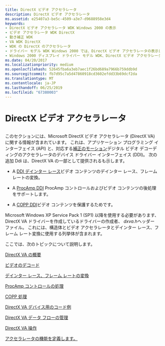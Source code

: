 ```yaml
---
title: DirectX ビデオ アクセラレータ
description: DirectX ビデオ アクセラレータ
ms.assetid: e25407a3-be5c-4509-a3e7-d9688958e3d4
keywords:
- DirectX ビデオ アクセラレータ WDK Windows 2000 の表示
- ビデオ アクセラレータ WDK DirectX
- 動き補正 WDK
- VA WDK DirectX
- WDK の DirectX のアクセラレータ
- ドライバー モデル WDK Windows 2000 では、DirectX ビデオ アクセラレータの表示します。
- Windows 2000 ディスプレイ ドライバー モデル WDK、DirectX ビデオ アクセラレータ
ms.date: 04/20/2017
ms.localizationpriority: medium
ms.openlocfilehash: 52645fba6a3eb7aec1f26bd689a7966b759ddb9d
ms.sourcegitcommit: fb7d95c7a5d47860918cd3602efdd33b69dcf2da
ms.translationtype: MT
ms.contentlocale: ja-JP
ms.lasthandoff: 06/25/2019
ms.locfileid: "67380003"
---
```

# <a name="directx-video-acceleration"></a>DirectX ビデオ アクセラレータ


## <span id="ddk_directx_video_acceleration_gg"></span><span id="DDK_DIRECTX_VIDEO_ACCELERATION_GG"></span>


このセクションには、Microsoft DirectX ビデオ アクセラレータ (DirectX VA) に関する情報が含まれています。 これは、アプリケーション プログラミング インターフェイス (API) と、対応する[補正のモーション](motion-compensation.md)デジタル ビデオ デコーディングのアクセラレータのデバイス ドライバー インターフェイス (DDI)。 次の追加 Ddi は、DirectX VA の一部として提供されるも示します。

-   A [DDI デインター レース](https://docs.microsoft.com/windows-hardware/drivers/display/deinterlace-ddi)ビデオ コンテンツのデインター レース、フレーム レートの変換。

-   A [ProcAmp DDI](https://docs.microsoft.com/windows-hardware/drivers/display/procamp-control-ddi) ProcAmp コントロールおよびビデオ コンテンツの後処理をサポートします。

-   A [COPP DDI](sample-functions-for-copp.md)ビデオ コンテンツを保護するためです。

Microsoft Windows XP Service Pack 1 (SP1) 以降を使用する必要があります、DirectX VA ドライバーを作成しているドライバーの作成者、 *dxva.h*ヘッダー ファイル。 これには、構造体とビデオ アクセラレータとデインター レース、フレーム レート変換に使用する列挙体が含まれます。

ここでは、次のトピックについて説明します。

[DirectX VA の概要](introduction-to-directx-va.md)

[ビデオのデコード](video-decoding.md)

[デインター レース、フレーム レートの変換](deinterlacing-and-frame-rate-conversion.md)

[ProcAmp コントロールの処理](procamp-control-processing.md)

[COPP 処理](copp-processing.md)

[DirectX VA デバイス用のコード例](example-code-for-directx-va-devices.md)

[DirectX VA データ フローの管理](directx-va-data-flow-management.md)

[DirectX VA 操作](directx-va-operations.md)

[アクセラレータの機能を定義します。](defining-accelerator-capabilities.md)